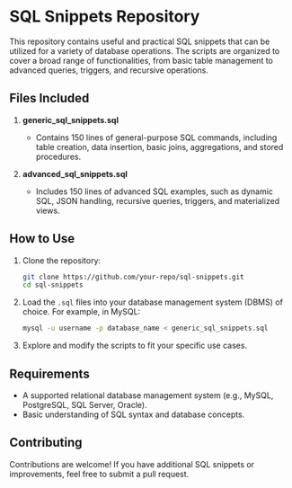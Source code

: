 # SQL Snippets Repository

This repository contains useful and practical SQL snippets that can be utilized for a variety of database operations. The scripts are organized to cover a broad range of functionalities, from basic table management to advanced queries, triggers, and recursive operations.

## Files Included

1. **generic_sql_snippets.sql**
   - Contains 150 lines of general-purpose SQL commands, including table creation, data insertion, basic joins, aggregations, and stored procedures.

2. **advanced_sql_snippets.sql**
   - Includes 150 lines of advanced SQL examples, such as dynamic SQL, JSON handling, recursive queries, triggers, and materialized views.

## How to Use

1. Clone the repository:
   ```bash
   git clone https://github.com/your-repo/sql-snippets.git
   cd sql-snippets
   ```

2. Load the `.sql` files into your database management system (DBMS) of choice. For example, in MySQL:
   ```bash
   mysql -u username -p database_name < generic_sql_snippets.sql
   ```

3. Explore and modify the scripts to fit your specific use cases.

## Requirements

- A supported relational database management system (e.g., MySQL, PostgreSQL, SQL Server, Oracle).
- Basic understanding of SQL syntax and database concepts.

## Contributing

Contributions are welcome! If you have additional SQL snippets or improvements, feel free to submit a pull request.
